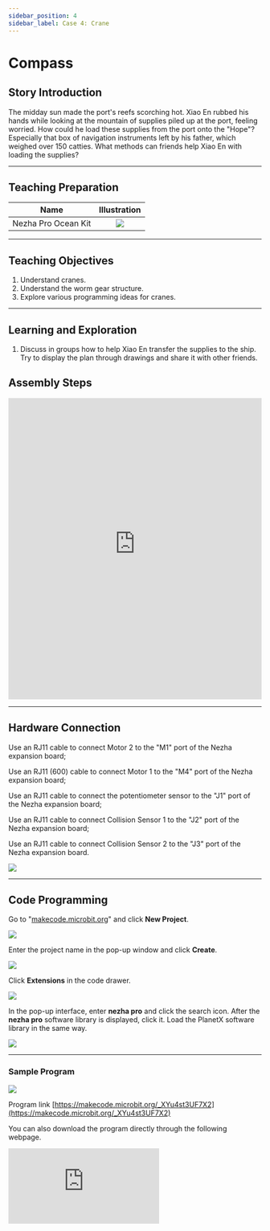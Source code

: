 ```yaml
---
sidebar_position: 4
sidebar_label: Case 4: Crane
---
```


# Compass
## Story Introduction
The midday sun made the port's reefs scorching hot. Xiao En rubbed his hands while looking at the mountain of supplies piled up at the port, feeling worried. How could he load these supplies from the port onto the "Hope"? Especially that box of navigation instruments left by his father, which weighed over 150 catties. What methods can friends help Xiao En with loading the supplies?

---

## Teaching Preparation

| Name | Illustration |
| :----: | :--------------: |
| Nezha Pro Ocean Kit | ![](https://wiki-media-ef.oss-cn-hongkong.aliyuncs.com/docs/microbit/building-blocks/nezha-pro-ocean-kit/nezha-pro-ocean-kit-products-introduction-002.png.png) |

---
## Teaching Objectives
1. Understand cranes.
2. Understand the worm gear structure.
3. Explore various programming ideas for cranes.

---
## Learning and Exploration

1. Discuss in groups how to help Xiao En transfer the supplies to the ship. Try to display the plan through drawings and share it with other friends.


## Assembly Steps

<embed src="https://wiki-media-ef.oss-cn-hongkong.aliyuncs.com/docs/microbit/building-blocks/nezha-pro-ocean-kit/setup-diagram/case04/nezha-pro-ocean-kit-step-04-1.png.pdf" type="application/pdf" width="100%" height="600px" />

---
## Hardware Connection

Use an RJ11 cable to connect Motor 2 to the "M1" port of the Nezha expansion board;

Use an RJ11 (600) cable to connect Motor 1 to the "M4" port of the Nezha expansion board;

Use an RJ11 cable to connect the potentiometer sensor to the "J1" port of the Nezha expansion board;

Use an RJ11 cable to connect Collision Sensor 1 to the "J2" port of the Nezha expansion board;

Use an RJ11 cable to connect Collision Sensor 2 to the "J3" port of the Nezha expansion board.


![](https://wiki-media-ef.oss-cn-hongkong.aliyuncs.com/docs/microbit/building-blocks/nezha-pro-ocean-kit/setup-diagram/case03/nezha-pro-ocean-kit-step-03-3.png.png)

---
## Code Programming

Go to "[makecode.microbit.org](https://makecode.microbit.org)" and click **New Project**.

![](https://wiki-media-ef.oss-cn-hongkong.aliyuncs.com/docs/microbit/building-blocks/microbit-space-science-kit/images/microbit-space-science-kit-case01-07.png)

Enter the project name in the pop-up window and click **Create**.

![](https://wiki-media-ef.oss-cn-hongkong.aliyuncs.com/docs/microbit/building-blocks/microbit-space-science-kit/images/microbit-space-science-kit-case01-11.png)

Click **Extensions** in the code drawer.

![](https://wiki-media-ef.oss-cn-hongkong.aliyuncs.com/docs/microbit/building-blocks/microbit-space-science-kit/images/microbit-space-science-kit-case01-09.png)

In the pop-up interface, enter **nezha pro** and click the search icon. After the **nezha pro** software library is displayed, click it. Load the PlanetX software library in the same way.

![](https://wiki-media-ef.oss-cn-hongkong.aliyuncs.com/docs/microbit/building-blocks/microbit-space-science-kit/images/microbit-space-science-kit-case01-10.png)

---
### Sample Program

![](https://wiki-media-ef.oss-cn-hongkong.aliyuncs.com/docs/microbit/building-blocks/nezha-pro-ocean-kit/setup-diagram/case04/nezha-pro-ocean-kit-step-04-2.png.png)

Program link
[https://makecode.microbit.org/_XYu4st3UF7X2](https://makecode.microbit.org/_XYu4st3UF7X2)

You can also download the program directly through the following webpage.

<div
    style={{
        position: 'relative',
        paddingBottom: '60%',
        overflow: 'hidden',
    }}
>
    <iframe
        src="https://makecode.microbit.org/_XYu4st3UF7X2"
        frameborder="0"
        sandbox="allow-popups allow-forms allow-scripts allow-same-origin"
        style={{
            position: 'absolute',
            width: '100%',
            height: '100%',
        }}
    />
</div>

---
### Download Program

Use a USB cable to connect the PC and micro:bit V2.

![](https://wiki-media-ef.oss-cn-hongkong.aliyuncs.com/docs/microbit/building-blocks/microbit-space-science-kit/images/microbit-space-science-kit-manual03.gif)

After successful connection, a drive named MICROBIT will be recognized on the computer.

![](https://wiki-media-ef.oss-cn-hongkong.aliyuncs.com/docs/microbit/building-blocks/microbit-space-science-kit/images/microbit-space-science-kit-manual06.png)

Click![](https://wiki-media-ef.oss-cn-hongkong.aliyuncs.com/docs/microbit/building-blocks/microbit-space-science-kit/images/microbit-space-science-kit-manual07.png)in the lower left corner and select**Connect Device**.

![](https://wiki-media-ef.oss-cn-hongkong.aliyuncs.com/docs/microbit/building-blocks/microbit-space-science-kit/images/microbit-space-science-kit-manual11.png)

Click![](https://wiki-media-ef.oss-cn-hongkong.aliyuncs.com/docs/microbit/building-blocks/microbit-space-science-kit/images/microbit-space-science-kit-manual08.png).

![](https://wiki-media-ef.oss-cn-hongkong.aliyuncs.com/docs/microbit/building-blocks/microbit-space-science-kit/images/microbit-space-science-kit-manual12.png)

Click![](https://wiki-media-ef.oss-cn-hongkong.aliyuncs.com/docs/microbit/building-blocks/microbit-space-science-kit/images/microbit-space-science-kit-manual09.png).

![](https://wiki-media-ef.oss-cn-hongkong.aliyuncs.com/docs/microbit/building-blocks/microbit-space-science-kit/images/microbit-space-science-kit-manual13.png)

In the pop-up window, select **BBC micro:bit CMSIS-DAP**, then select **Connect**. At this point, our micro:bit has been successfully connected.

![](https://wiki-media-ef.oss-cn-hongkong.aliyuncs.com/docs/microbit/building-blocks/microbit-space-science-kit/images/microbit-space-science-kit-manual14.png)

Click **Download Program**

![](https://wiki-media-ef.oss-cn-hongkong.aliyuncs.com/docs/microbit/building-blocks/microbit-space-science-kit/images/microbit-space-science-kit-manual10.png)

---
## Case Demonstration

When the feedback value of the potentiometer sensor is lower than 300, Motor 2 will start rotating at 100% speed;

When the feedback value is higher than 700, Motor 2 will start rotating at -100% speed;

If the value is between the two, Motor 2 will stop.

If the collision sensor at port "J2" is pressed, Motor 1 will start rotating at 100% speed;

If the collision sensor at port "J3" is pressed, Motor 1 will start rotating at -100% speed.

In other cases, Motor 1 will stop.


**Picture**

---
## Extended Knowledge

### Crane: Technological Evolution from Ancient to Modern Times
#### I. Origin of Ancient Lifting Tools (BCE — Middle Ages)

**Embryonic Forms Driven by Manpower and Animal Power**

1. Lever and pulley systems: In the 3rd century BCE, the ancient Greek scholar Archimedes put forward the lever principle. The ancient Egyptians used levers to transport pyramid stones; during the same period, the pulley (embryo of pulley block) appeared in China's Warring States Period, used for lifting water and transporting heavy objects.

2. Roman "Polyspaston" crane: In the 1st century CE, the Romans invented the multi-pulley crane (Polyspaston) driven by manpower or animal power, which lifted heavy objects through ropes and winches, often used in construction (such as the construction of the Colosseum).

**Material Structure and Power Limitations**

1. Lifting tools were mainly made of wood, with a load capacity usually not exceeding 10 tons. They relied on manpower or animal power for driving, with low efficiency and limited application scenarios.

#### II. Mechanized Breakthroughs in the Industrial Revolution (18th — 19th Centuries)

**Application of Steam Power**

1. The first steam crane: At the end of the 18th century, British engineer William Armstrong invented a fixed crane powered by steam, used for loading and unloading goods at ports, with a load capacity increased to over 20 tons.

2. Innovation in railways and ports: In the 1830s, steam-driven rail cranes became popular in British railway construction; in the 1850s, port steam cranes (such as "steam winches") realized large-scale cargo loading and unloading.

**Metal Structure and Rotating Design**

1. In the mid-19th century, steel replaced wood as the main material of cranes, greatly improving structural strength; in the 1870s, French engineers invented steam cranes that could rotate 360 degrees, expanding the operating range.

#### III. 20th Century: Specialization and Diversified Development

**Popularization of Internal Combustion Engine and Electric Drive**

1. Birth of mobile cranes: In the 1910s, the United States launched wheeled cranes driven by internal combustion engines (such as improved versions of "steam shovels"); in the 1920s, crawler cranes (such as modified Caterpillar bulldozers) were suitable for complex terrains.

2. Electric drive and tower cranes: In the 1930s, electric drive cranes became popular in factories and construction sites; in the 1950s, tower cranes (such as early models of Germany's Liebherr) became core equipment for high-rise building construction due to their adjustable height and large lifting capacity.

**Technical Segmentation and Load Breakthroughs**

1. Port-specific equipment: In the 1960s, container cranes (bridge cranes) appeared, with a single spreader load of over 30 tons, promoting a revolution in global maritime transportation efficiency.

2. Super-large cranes: In the 1980s, Germany's Liebherr launched the LR 13000 crawler crane, with a maximum lifting capacity exceeding 3,000 tons, used for wind power equipment and heavy industrial installation.

#### IV. Modern Cranes: Intelligence and Greenization (21st Century to Present)

1. Application of intelligent technologies
Equipped with sensors and automatic control systems to realize load monitoring and anti-sway control (such as Japan's Tadano intelligent cranes); some models support remote control or drone-assisted positioning.

2. New energy and environmental protection design
Electric cranes (such as those modified from BYD electric truck chassis) are popular in urban construction with zero emissions; hydrogen fuel cranes (such as the pilot project of France's Air Liquide) have entered the research and development stage.

3. Special equipment for extreme scenarios
Deep-sea engineering cranes (such as Singapore's SSCV Thialf) have a maximum lifting capacity of 14,000 tons, used for submarine pipeline laying; space cranes (such as NASA's "Perseverance" robotic arm) are applied in planetary exploration.

**Key Milestone Timeline**

| Period | Event |
| --- | --- |
| 3rd century BCE | The lever principle was applied in ancient Greece, and pulleys appeared in China |
| 1784 | William Armstrong invented the first steam crane |
| 1860 | Steel structure cranes replaced wooden structures |
| 1925 | Crawler cranes were first used in engineering construction |
| 1955 | Tower cranes became popular in high-rise buildings |
| 2010 | Intelligent control systems became standard in cranes |

From ancient levers to modern intelligent equipment, the development history of cranes is essentially the iteration history of power, materials, and control technologies, continuously promoting human engineering capabilities to challenge the limits.